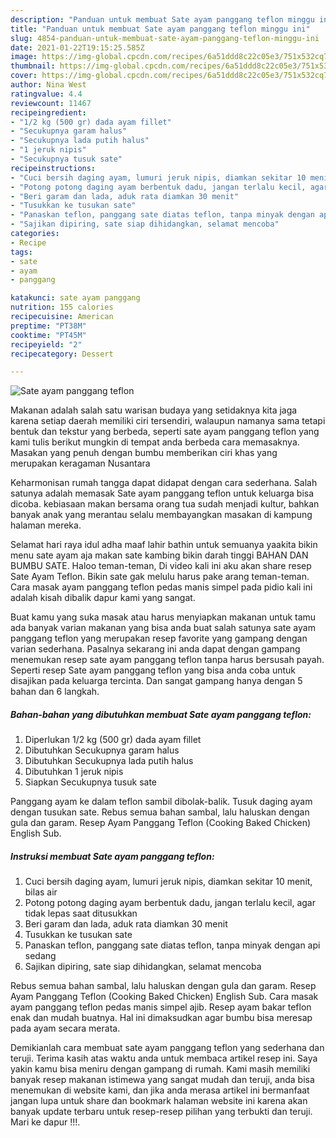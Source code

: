 ```yaml
---
description: "Panduan untuk membuat Sate ayam panggang teflon minggu ini"
title: "Panduan untuk membuat Sate ayam panggang teflon minggu ini"
slug: 4854-panduan-untuk-membuat-sate-ayam-panggang-teflon-minggu-ini
date: 2021-01-22T19:15:25.585Z
image: https://img-global.cpcdn.com/recipes/6a51ddd8c22c05e3/751x532cq70/sate-ayam-panggang-teflon-foto-resep-utama.jpg
thumbnail: https://img-global.cpcdn.com/recipes/6a51ddd8c22c05e3/751x532cq70/sate-ayam-panggang-teflon-foto-resep-utama.jpg
cover: https://img-global.cpcdn.com/recipes/6a51ddd8c22c05e3/751x532cq70/sate-ayam-panggang-teflon-foto-resep-utama.jpg
author: Nina West
ratingvalue: 4.4
reviewcount: 11467
recipeingredient:
- "1/2 kg (500 gr) dada ayam fillet"
- "Secukupnya garam halus"
- "Secukupnya lada putih halus"
- "1 jeruk nipis"
- "Secukupnya tusuk sate"
recipeinstructions:
- "Cuci bersih daging ayam, lumuri jeruk nipis, diamkan sekitar 10 menit, bilas air"
- "Potong potong daging ayam berbentuk dadu, jangan terlalu kecil, agar tidak lepas saat ditusukkan"
- "Beri garam dan lada, aduk rata diamkan 30 menit"
- "Tusukkan ke tusukan sate"
- "Panaskan teflon, panggang sate diatas teflon, tanpa minyak dengan api sedang"
- "Sajikan dipiring, sate siap dihidangkan, selamat mencoba"
categories:
- Recipe
tags:
- sate
- ayam
- panggang

katakunci: sate ayam panggang 
nutrition: 155 calories
recipecuisine: American
preptime: "PT38M"
cooktime: "PT45M"
recipeyield: "2"
recipecategory: Dessert

---
```



![Sate ayam panggang teflon](https://img-global.cpcdn.com/recipes/6a51ddd8c22c05e3/751x532cq70/sate-ayam-panggang-teflon-foto-resep-utama.jpg)

Makanan adalah salah satu warisan budaya yang setidaknya kita jaga karena setiap daerah memiliki ciri tersendiri, walaupun namanya sama tetapi bentuk dan tekstur yang berbeda, seperti sate ayam panggang teflon yang kami tulis berikut mungkin di tempat anda berbeda cara memasaknya. Masakan yang penuh dengan bumbu memberikan ciri khas yang merupakan keragaman Nusantara

Keharmonisan rumah tangga dapat didapat dengan cara sederhana. Salah satunya adalah memasak Sate ayam panggang teflon untuk keluarga bisa dicoba. kebiasaan makan bersama orang tua sudah menjadi kultur, bahkan banyak anak yang merantau selalu membayangkan masakan di kampung halaman mereka.

Selamat hari raya idul adha maaf lahir bathin untuk semuanya yaakita bikin menu sate ayam aja makan sate kambing bikin darah tinggi BAHAN DAN BUMBU SATE. Haloo teman-teman, Di video kali ini aku akan share resep Sate Ayam Teflon. Bikin sate gak melulu harus pake arang teman-teman. Cara masak ayam panggang teflon pedas manis simpel pada pidio kali ini adalah kisah dibalik dapur kami yang sangat.

Buat kamu yang suka masak atau harus menyiapkan makanan untuk tamu ada banyak varian makanan yang bisa anda buat salah satunya sate ayam panggang teflon yang merupakan resep favorite yang gampang dengan varian sederhana. Pasalnya sekarang ini anda dapat dengan gampang menemukan resep sate ayam panggang teflon tanpa harus bersusah payah.
Seperti resep Sate ayam panggang teflon yang bisa anda coba untuk disajikan pada keluarga tercinta. Dan sangat gampang hanya dengan 5 bahan dan 6 langkah.


<!--inarticleads1-->

##### Bahan-bahan yang dibutuhkan membuat Sate ayam panggang teflon:

1. Diperlukan 1/2 kg (500 gr) dada ayam fillet
1. Dibutuhkan Secukupnya garam halus
1. Dibutuhkan Secukupnya lada putih halus
1. Dibutuhkan 1 jeruk nipis
1. Siapkan Secukupnya tusuk sate


Panggang ayam ke dalam teflon sambil dibolak-balik. Tusuk daging ayam dengan tusukan sate. Rebus semua bahan sambal, lalu haluskan dengan gula dan garam. Resep Ayam Panggang Teflon (Cooking Baked Chicken) English Sub. 

<!--inarticleads2-->

##### Instruksi membuat  Sate ayam panggang teflon:

1. Cuci bersih daging ayam, lumuri jeruk nipis, diamkan sekitar 10 menit, bilas air
1. Potong potong daging ayam berbentuk dadu, jangan terlalu kecil, agar tidak lepas saat ditusukkan
1. Beri garam dan lada, aduk rata diamkan 30 menit
1. Tusukkan ke tusukan sate
1. Panaskan teflon, panggang sate diatas teflon, tanpa minyak dengan api sedang
1. Sajikan dipiring, sate siap dihidangkan, selamat mencoba


Rebus semua bahan sambal, lalu haluskan dengan gula dan garam. Resep Ayam Panggang Teflon (Cooking Baked Chicken) English Sub. Cara masak ayam panggang teflon pedas manis simpel ajib. Resep ayam bakar teflon enak dan mudah buatnya. Hal ini dimaksudkan agar bumbu bisa meresap pada ayam secara merata. 

Demikianlah cara membuat sate ayam panggang teflon yang sederhana dan teruji. Terima kasih atas waktu anda untuk membaca artikel resep ini. Saya yakin kamu bisa meniru dengan gampang di rumah. Kami masih memiliki banyak resep makanan istimewa yang sangat mudah dan teruji, anda bisa menemukan di website kami, dan jika anda merasa artikel ini bermanfaat jangan lupa untuk share dan bookmark halaman website ini karena akan banyak update terbaru untuk resep-resep pilihan yang terbukti dan teruji. Mari ke dapur !!!. 
